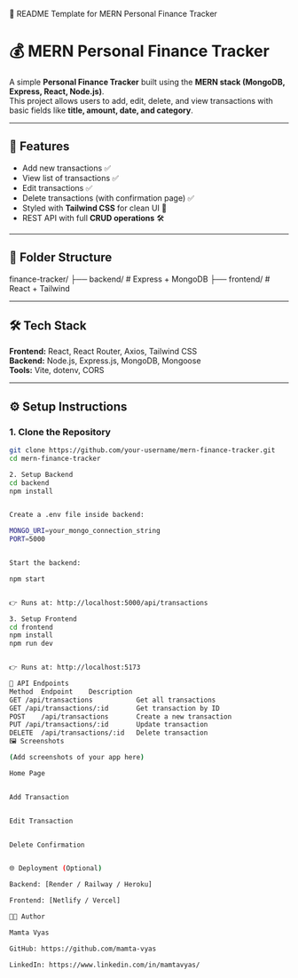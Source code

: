 📌 README Template for MERN Personal Finance Tracker
# 💰 MERN Personal Finance Tracker

A simple **Personal Finance Tracker** built using the **MERN stack (MongoDB, Express, React, Node.js)**.  
This project allows users to add, edit, delete, and view transactions with basic fields like **title, amount, date, and category**.  

---

## 🚀 Features
- Add new transactions ✅
- View list of transactions ✅
- Edit transactions ✅
- Delete transactions (with confirmation page) ✅
- Styled with **Tailwind CSS** for clean UI 🎨
- REST API with full **CRUD operations** 🛠️

---

## 📂 Folder Structure


finance-tracker/
├── backend/ # Express + MongoDB
├── frontend/ # React + Tailwind


---

## 🛠️ Tech Stack
**Frontend:** React, React Router, Axios, Tailwind CSS  
**Backend:** Node.js, Express.js, MongoDB, Mongoose  
**Tools:** Vite, dotenv, CORS  

---

## ⚙️ Setup Instructions

### 1. Clone the Repository
```bash
git clone https://github.com/your-username/mern-finance-tracker.git
cd mern-finance-tracker

2. Setup Backend
cd backend
npm install


Create a .env file inside backend:

MONGO_URI=your_mongo_connection_string
PORT=5000


Start the backend:

npm start


👉 Runs at: http://localhost:5000/api/transactions

3. Setup Frontend
cd frontend
npm install
npm run dev


👉 Runs at: http://localhost:5173

🔗 API Endpoints
Method	Endpoint	Description
GET	/api/transactions	        Get all transactions
GET	/api/transactions/:id	    Get transaction by ID
POST	/api/transactions	    Create a new transaction
PUT	/api/transactions/:id	    Update transaction
DELETE	/api/transactions/:id	Delete transaction
🖼️ Screenshots

(Add screenshots of your app here)

Home Page


Add Transaction


Edit Transaction


Delete Confirmation


🌐 Deployment (Optional)

Backend: [Render / Railway / Heroku]

Frontend: [Netlify / Vercel]

👩‍💻 Author

Mamta Vyas

GitHub: https://github.com/mamta-vyas

LinkedIn: https://www.linkedin.com/in/mamtavyas/